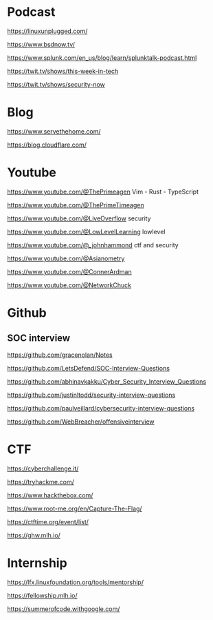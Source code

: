 
# Podcast
https://linuxunplugged.com/

https://www.bsdnow.tv/

https://www.splunk.com/en_us/blog/learn/splunktalk-podcast.html

https://twit.tv/shows/this-week-in-tech

https://twit.tv/shows/security-now


# Blog 
https://www.servethehome.com/

https://blog.cloudflare.com/

# Youtube
https://www.youtube.com/@ThePrimeagen Vim - Rust - TypeScript

https://www.youtube.com/@ThePrimeTimeagen

https://www.youtube.com/@LiveOverflow security

https://www.youtube.com/@LowLevelLearning lowlevel

https://www.youtube.com/@_johnhammond ctf and security

https://www.youtube.com/@Asianometry

https://www.youtube.com/@ConnerArdman 

https://www.youtube.com/@NetworkChuck
# Github
## SOC interview
https://github.com/gracenolan/Notes

https://github.com/LetsDefend/SOC-Interview-Questions

https://github.com/abhinavkakku/Cyber_Security_Interview_Questions

https://github.com/justinltodd/security-interview-questions

https://github.com/paulveillard/cybersecurity-interview-questions

https://github.com/WebBreacher/offensiveinterview




# CTF 
https://cyberchallenge.it/

https://tryhackme.com/

https://www.hackthebox.com/

https://www.root-me.org/en/Capture-The-Flag/

https://ctftime.org/event/list/

https://ghw.mlh.io/

# Internship
https://lfx.linuxfoundation.org/tools/mentorship/

https://fellowship.mlh.io/

https://summerofcode.withgoogle.com/

